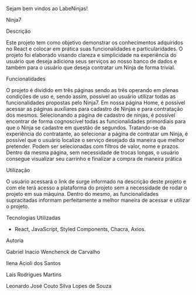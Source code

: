 Sejam bem vindos ao LabeNinjas!

Ninja7

Descrição

Este projeto tem como objetivo demonstrar os conhecimentos adquiridos no React e colocar em prática suas funcionalidades e particularidades. O projeto
foi elaborado visando clareza e simplicidade na experiência do usuário que deseja adiciona seus serviços ao nosso banco de dados e também para o usuário
que deseja contratar um Ninja de forma trivial.

Funcionalidades

O projeto é dividido em três páginas sendo as três operando em plenas condições de uso e, sendo assim, possível ao usuário utilizar todas as funcionalidades
propostas pelo Ninja7. Em nossa página Home, é possível acessar as páginas auxiliares para cadastro de Ninjas e para contratação dos mesmos. Selecionando a página
de cadastro de ninjas, é possível encontrar de forma cognoscível todas as funcionalidades primordiais para que o Ninja se cadastre em questão de segundos. Tratando-se
da experiência do contratante, ao selecionar a página de contratar um Ninja, é possível que o usuário localize o serviço desejado da maneira que melhor pretender. Podem
ser selecionadas com filtros de valor, nome e prazos. Dentro da mesma página, sem necessidade de trocas longas, o usuário consegue visualizar seu carrinho e finalizar a 
compra de maneira prática 

Utilização

O usuário acessará o link de surge informado na descrição deste projeto e com ele terá acesso a plataforma do projeto sem
a necessidade de rodar o projeto em sua máquina. Dentro do mesmo, as funcionalidades supracitadas informam perfeitamente a
melhor maneira de acessar e utilizar o projeto.

Tecnologias Utilizadas

- React, JavaScript, Styled Components, Chacra, Axios.

Autoria

Gabriel Inacio Wenchenck de Carvalho

Ilena Acioli dos Santos

Laís Rodrigues Martins

Leonardo José Couto Silva Lopes de Souza 